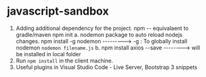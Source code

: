 # javascript-sandbox


1. Adding additional dependency for the project. npm -- equivalaent to gradle/maven
    npm init
    a. nodemon package to auto reload nodejs changes.
        npm install -g nodemon     ---------> -g : To globally install nodemon
        `nodemon filename.js`
    b. npm install axios --save         --------> will be installed in local folder
2. Run `npm install` in the client machine.
3. Useful plugins in Visual Studio Code - Live Server, Bootstrap 3 snippets